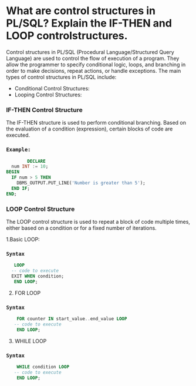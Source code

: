# What are control structures in PL/SQL? Explain the IF-THEN and LOOP controlstructures.

Control structures in PL/SQL (Procedural Language/Structured Query Language) are used to control the flow of execution of a program. They allow the programmer to specify conditional logic, loops, and branching in order to make decisions, repeat actions, or handle exceptions. The main types of control structures in PL/SQL include:

- Conditional Control Structures:
- Looping Control Structures: 

###  IF-THEN Control Structure
The IF-THEN structure is used to perform conditional branching. Based on the evaluation of a condition (expression), certain blocks of code are executed.
### `Example:`
```sql
        DECLARE
  num INT := 10;
BEGIN
  IF num > 5 THEN
    DBMS_OUTPUT.PUT_LINE('Number is greater than 5');
  END IF;
END;
```

### LOOP Control Structure
The LOOP control structure is used to repeat a block of code multiple times, either based on a condition or for a fixed number of iterations.

 1.Basic LOOP:
### `Syntax`
 ```sql
    LOOP
   -- code to execute
   EXIT WHEN condition;
    END LOOP;
```
2. FOR LOOP
### `Syntax`
```sql
    FOR counter IN start_value..end_value LOOP
   -- code to execute
    END LOOP;
```
3. WHILE LOOP
### `Syntax`
```sql
    WHILE condition LOOP
   -- code to execute
    END LOOP;
```